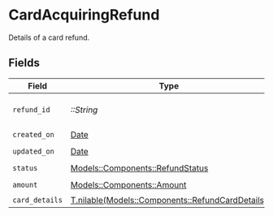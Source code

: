 # CardAcquiringRefund

Details of a card refund.


## Fields

| Field                                                                                        | Type                                                                                         | Required                                                                                     | Description                                                                                  |
| -------------------------------------------------------------------------------------------- | -------------------------------------------------------------------------------------------- | -------------------------------------------------------------------------------------------- | -------------------------------------------------------------------------------------------- |
| `refund_id`                                                                                  | *::String*                                                                                   | :heavy_check_mark:                                                                           | Identifier for the refund.                                                                   |
| `created_on`                                                                                 | [Date](https://ruby-doc.org/stdlib-2.6.1/libdoc/date/rdoc/Date.html)                         | :heavy_check_mark:                                                                           | N/A                                                                                          |
| `updated_on`                                                                                 | [Date](https://ruby-doc.org/stdlib-2.6.1/libdoc/date/rdoc/Date.html)                         | :heavy_check_mark:                                                                           | N/A                                                                                          |
| `status`                                                                                     | [Models::Components::RefundStatus](../../models/shared/refundstatus.md)                      | :heavy_check_mark:                                                                           | N/A                                                                                          |
| `amount`                                                                                     | [Models::Components::Amount](../../models/shared/amount.md)                                  | :heavy_check_mark:                                                                           | N/A                                                                                          |
| `card_details`                                                                               | [T.nilable(Models::Components::RefundCardDetails)](../../models/shared/refundcarddetails.md) | :heavy_minus_sign:                                                                           | N/A                                                                                          |